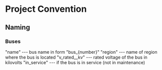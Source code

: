 # Project Convention

## Naming

### Buses
"name" --- bus name in form "bus_{number}"
"region" --- name of region where the bus is located
"v_rated__kv" --- rated voltage of the bus in kilovolts
"in_service" --- if the bus is in service (not in maintenance)

